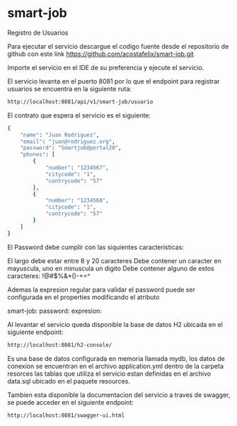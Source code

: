 # smart-job
Registro de Usuarios

Para ejecutar el servicio descargue el codigo fuente desde el repositorio de github con este link
https://github.com/acostafelix/smart-job.git

Importe el servicio en el IDE de su preferencia y ejecute el servicio.

El servicio levanta en el puerto 8081 por lo que el endpoint para registrar usuarios se encuentra en la siguiente ruta: 

```bash
http://localhost:8081/api/v1/smart-job/usuario
```

El contrato que espera el servicio es el siguiente:

```bash
{
    "name": "Juan Rodriguez",
    "email": "juan@rodriguez.org",
    "password": "Smartjob@portal20",
    "phones": [
        {
            "number": "1234567",
            "citycode": "1",
            "contrycode": "57"
        },
        {
            "number": "1234568",
            "citycode": "1",
            "contrycode": "57"
        }
    ]
}
```

El Password debe cumplir con las siquientes caracteristicas: 

El largo debe estar entre 8 y 20 caracteres 
Debe contener un caracter en mayuscula, uno en minuscula un digito
Debe contener alguno de estos caracteres: !@#$%&*()-+=^

Ademas la expresion regular para validar el password puede ser configurada en el properties modificando el atributo 

smart-job:
  password:
    expresion:

Al levantar el servicio queda disponible la base de datos H2 ubicada en el siguiente endpoint:

```bash
http://localhost:8081/h2-console/
```

Es una base de datos configurada en memoria llamada mydb, los datos de conexion se encuentran en el archivo application.yml dentro de la carpeta resorces las tablas que utiliza el servicio estan definidas en el archivo data.sql ubicado en el paquete resources.

Tambien esta disponible la documentacion del servicio a traves de swagger, se puede acceder en el siguiente endpoint:

```bash
http://localhost:8081/swagger-ui.html
```


